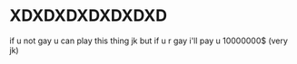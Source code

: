 # XDXDXDXDXDXDXD
if u not gay u can play this thing jk but if u r gay i'll pay u 10000000$ (very jk)
